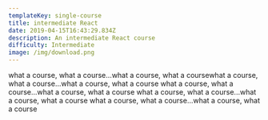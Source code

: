 ```yaml
---
templateKey: single-course
title: intermediate React
date: 2019-04-15T16:43:29.834Z
description: An intermediate React course
difficulty: Intermediate
image: /img/download.png
---
```

what a course, what a course...what a course, what a coursewhat a course, what a course...what a course, what a course
what a course, what a course...what a course, what a course
what a course, what a course...what a course, what a course
what a course, what a course...what a course, what a course

